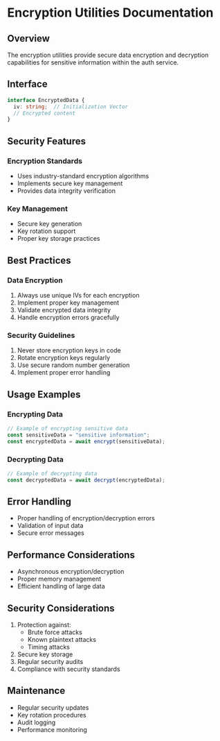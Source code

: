 # Encryption Utilities Documentation

## Overview
The encryption utilities provide secure data encryption and decryption capabilities for sensitive information within the auth service.

## Interface

```typescript
interface EncryptedData {
  iv: string;  // Initialization Vector
  // Encrypted content
}
```

## Security Features

### Encryption Standards
- Uses industry-standard encryption algorithms
- Implements secure key management
- Provides data integrity verification

### Key Management
- Secure key generation
- Key rotation support
- Proper key storage practices

## Best Practices

### Data Encryption
1. Always use unique IVs for each encryption
2. Implement proper key management
3. Validate encrypted data integrity
4. Handle encryption errors gracefully

### Security Guidelines
1. Never store encryption keys in code
2. Rotate encryption keys regularly
3. Use secure random number generation
4. Implement proper error handling

## Usage Examples

### Encrypting Data
```typescript
// Example of encrypting sensitive data
const sensitiveData = "sensitive information";
const encryptedData = await encrypt(sensitiveData);
```

### Decrypting Data
```typescript
// Example of decrypting data
const decryptedData = await decrypt(encryptedData);
```

## Error Handling
- Proper handling of encryption/decryption errors
- Validation of input data
- Secure error messages

## Performance Considerations
- Asynchronous encryption/decryption
- Proper memory management
- Efficient handling of large data

## Security Considerations
1. Protection against:
   - Brute force attacks
   - Known plaintext attacks
   - Timing attacks
2. Secure key storage
3. Regular security audits
4. Compliance with security standards

## Maintenance
- Regular security updates
- Key rotation procedures
- Audit logging
- Performance monitoring
